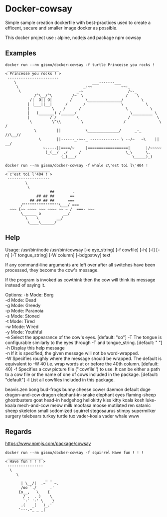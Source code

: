 # Docker-cowsay

Simple sample creation dockerfile with best-practices used to create a efficent, secure and smaller image docker as possible.

This docker project use : alpine, nodejs and package npm cowsay

## Examples

```
docker run --rm gismo/docker-cowsay -f turtle Princesse you rocks !
 _______________________
< Princesse you rocks ! >
 -----------------------
    \                                  ___-------___
     \                             _-~~             ~~-_
      \                         _-~                    /~-_
             /^\__/^\         /~  \                   /    \
           /|  O|| O|        /      \_______________/        \
          | |___||__|      /       /                \          \
          |          \    /      /                    \          \
          |   (_______) /______/                        \_________ \
          |         / /         \                      /            \
           \         \^\\         \                  /               \     /
             \         ||           \______________/      _-_       //\__//
               \       ||------_-~~-_ ------------- \ --/~   ~\    || __/
                 ~-----||====/~     |==================|       |/~~~~~
                  (_(__/  ./     /                    \_\      \.
                         (_(___/                         \_____)_)
```

```
docker run --rm gismo/docker-cowsay -f whale c\'est toi l\'404 !
 ___________________
< c'est toi l'404 ! >
 -------------------
         \
          \
                    ##        .
              ## ## ##       ==
           ## ## ## ##      ===
       /""""""""""""""""\___/ ===
  ~~~ {~~ ~~~~ ~~~ ~~~~ ~~ ~ /  ===- ~~~
       \______ o          __/
         \    \        __/
          \____\______/
```

## Help

Usage: /usr/bin/node /usr/bin/cowsay [-e eye_string] [-f cowfile] [-h] [-l] [-n] [-T tongue_string] [-W column] [-bdgpstwy] text

If any command-line arguments are left over after all switches have been processed, they become the cow's message.

If the program is invoked as cowthink then the cow will think its message instead of saying it.

Options:
  -b  Mode: Borg                                                                                                              
  -d  Mode: Dead                                                                                                              
  -g  Mode: Greedy                                                                                                            
  -p  Mode: Paranoia                                                                                                          
  -s  Mode: Stoned                                                                                                            
  -t  Mode: Tired                                                                                                             
  -w  Mode: Wired                                                                                                             
  -y  Mode: Youthful                                                                                                          
  -e  Select the appearance of the cow's eyes.                                                                                                      [default: "oo"]
  -T  The tongue is configurable similarly to the eyes through -T and tongue_string.                                                                [default: "  "]
  -h  Display this help message                                                                                               
  -n  If it is specified, the given message will not be word-wrapped.                                                         
  -W  Specifies roughly where the message should be wrapped. The default is equivalent to -W 40 i.e. wrap words at or before the 40th column.       [default: 40]
  -f  Specifies a cow picture file (''cowfile'') to use. It can be either a path to a cow file or the name of one of cows included in the package.  [default: "default"]
  -l  List all cowfiles included in this package.

beavis.zen  bong  bud-frogs  bunny  cheese  cower  daemon  default  doge  dragon-and-cow  dragon  elephant-in-snake  elephant  eyes  flaming-sheep  ghostbusters  goat  head-in  hedgehog  hellokitty  kiss  kitty  koala  kosh  luke-koala  mech-and-cow  meow  milk  moofasa  moose  mutilated  ren  satanic  sheep  skeleton  small  sodomized  squirrel  stegosaurus  stimpy  supermilker  surgery  telebears  turkey  turtle  tux  vader-koala  vader  whale  www

## Regards 
https://www.npmjs.com/package/cowsay


```
docker run --rm gismo/docker-cowsay -f squirrel Have fun ! ! !
 ________________
< Have fun ! ! ! >
 ----------------
  \
     \
                  _ _
       | \__/|  .~    ~.
       /oo `./      .'
      {o__,   \    {
        / .  . )    \
        `-` '-' \    }
       .(   _(   )_.'
      '---.~_ _ _|
```